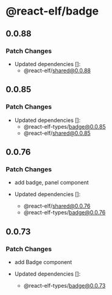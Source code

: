 # @react-elf/badge

## 0.0.88

### Patch Changes

- Updated dependencies []:
  - @react-elf/shared@0.0.88

## 0.0.85

### Patch Changes

- Updated dependencies []:
  - @react-elf-types/badge@0.0.85
  - @react-elf/shared@0.0.85

## 0.0.76

### Patch Changes

- add badge, panel component

- Updated dependencies []:
  - @react-elf/shared@0.0.76
  - @react-elf-types/badge@0.0.76

## 0.0.73

### Patch Changes

- add Badge component

- Updated dependencies []:
  - @react-elf-types/badge@0.0.73
